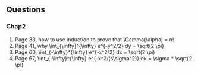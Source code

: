 Questions
---

### Chap2
1. Page 33, how to use induction to prove that \Gamma(\alpha) = n!
2. Page 41, why \int_{\infty}^{\infty} e^{-y^2/2} dy = \sqrt(2 \pi}
3. Page 60, \int_{-\infty}^{\infty} e^{-x^2/2} dx = \sqrt(2 \pi)
4. Page 67, \int_{-\infty}^{\infty} e^{-x^2/(s\sigma^2)} dx = \sigma * \sqrt{2 \pi}

